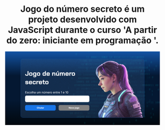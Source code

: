 <div align="center">
<h1>Jogo do número secreto é um projeto desenvolvido com JavaScript durante o curso 'A partir do zero: iniciante em programação '.</h1>
<img src="img/screencapture-127-0-0-1-5501-index-html-2024-09-14-16_46_30.png">
</div>
 

 
